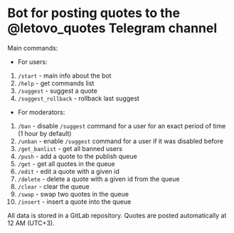# Bot for posting quotes to the @letovo_quotes Telegram channel

Main commands:
* For users:
1. `/start` - main info about the bot
2. `/help` - get commands list
3. `/suggest` - suggest a quote
4. `/suggest_rollback` - rollback last suggest
* For moderators:
1. `/ban` - disable `/suggest` command for a user for an exact period of time (1 hour by default)
2. `/unban` - enable `/suggest` command for a user if it was disabled before
3. `/get_banlist` - get all banned users
4. `/push` - add a quote to the publish queue
5. `/get` - get all quotes in the queue
6. `/edit` - edit a quote with a given id
7. `/delete` - delete a quote with a given id from the queue
8. `/clear` - clear the queue
9. `/swap` - swap two quotes in the queue
10. `/insert` - insert a quote into the queue

All data is stored in a GitLab repository.
Quotes are posted automatically at 12 AM (UTC+3).
